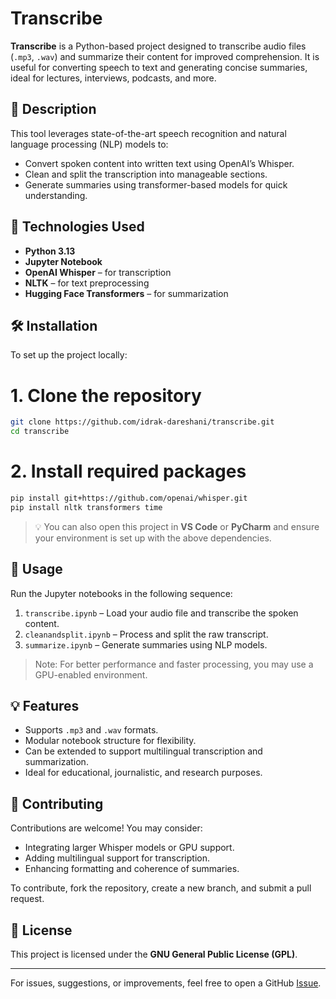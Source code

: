 # Transcribe

**Transcribe** is a Python-based project designed to transcribe audio files (`.mp3`, `.wav`) and summarize their content for improved comprehension. It is useful for converting speech to text and generating concise summaries, ideal for lectures, interviews, podcasts, and more.

## 📌 Description

This tool leverages state-of-the-art speech recognition and natural language processing (NLP) models to:
- Convert spoken content into written text using OpenAI’s Whisper.
- Clean and split the transcription into manageable sections.
- Generate summaries using transformer-based models for quick understanding.

## 🧰 Technologies Used

- **Python 3.13**
- **Jupyter Notebook**
- **OpenAI Whisper** – for transcription
- **NLTK** – for text preprocessing
- **Hugging Face Transformers** – for summarization

## 🛠 Installation

To set up the project locally:

# 1. Clone the repository
```bash
git clone https://github.com/idrak-dareshani/transcribe.git
cd transcribe
```
# 2. Install required packages
```bash
pip install git+https://github.com/openai/whisper.git
pip install nltk transformers time
```

> 💡 You can also open this project in **VS Code** or **PyCharm** and ensure your environment is set up with the above dependencies.

## 🚀 Usage

Run the Jupyter notebooks in the following sequence:

1. `transcribe.ipynb` – Load your audio file and transcribe the spoken content.
2. `cleanandsplit.ipynb` – Process and split the raw transcript.
3. `summarize.ipynb` – Generate summaries using NLP models.

> Note: For better performance and faster processing, you may use a GPU-enabled environment.

## 💡 Features

* Supports `.mp3` and `.wav` formats.
* Modular notebook structure for flexibility.
* Can be extended to support multilingual transcription and summarization.
* Ideal for educational, journalistic, and research purposes.

## 🤝 Contributing

Contributions are welcome! You may consider:

* Integrating larger Whisper models or GPU support.
* Adding multilingual support for transcription.
* Enhancing formatting and coherence of summaries.

To contribute, fork the repository, create a new branch, and submit a pull request.

## 📝 License

This project is licensed under the **GNU General Public License (GPL)**.

---

For issues, suggestions, or improvements, feel free to open a GitHub [Issue](https://github.com/idrak-dareshani/transcribe/issues).
